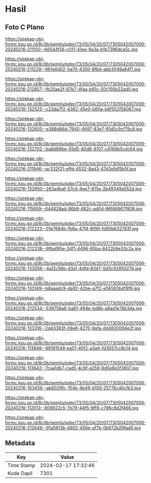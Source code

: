 # Hasil

## Foto C Plano

https://sirekap-obj-formc.kpu.go.id/8c0b/pemilu/pdpr/73/05/04/20/07/7305042007006-20240216-211100--68544f56-c011-41ee-9a3a-b1b7396dca5c.jpg

https://sirekap-obj-formc.kpu.go.id/8c0b/pemilu/pdpr/73/05/04/20/07/7305042007006-20240216-211229--961e6d02-0a70-4350-8fbd-abb3049a84f1.jpg

https://sirekap-obj-formc.kpu.go.id/8c0b/pemilu/pdpr/73/05/04/20/07/7305042007006-20240216-212857--fb20ae2f-87b7-4faa-b81c-50c156b22ad0.jpg

https://sirekap-obj-formc.kpu.go.id/8c0b/pemilu/pdpr/73/05/04/20/07/7305042007006-20240216-132525--c23da7f2-4362-45e0-b60a-b6f552f58067.jpg

https://sirekap-obj-formc.kpu.go.id/8c0b/pemilu/pdpr/73/05/04/20/07/7305042007006-20240216-132605--e388d86d-7940-4697-83e7-81d5c9cf79c8.jpg

https://sirekap-obj-formc.kpu.go.id/8c0b/pemilu/pdpr/73/05/04/20/07/7305042007006-20240216-132702--ba8d89be-55d5-40d8-8107-c4168b0cdc64.jpg

https://sirekap-obj-formc.kpu.go.id/8c0b/pemilu/pdpr/73/05/04/20/07/7305042007006-20240216-211946--ac332f21-effd-4532-8ad3-47d3e1df5b5f.jpg

https://sirekap-obj-formc.kpu.go.id/8c0b/pemilu/pdpr/73/05/04/20/07/7305042007006-20240216-132950--263a4baf-57cd-4ee7-815e-2b49349a552d.jpg

https://sirekap-obj-formc.kpu.go.id/8c0b/pemilu/pdpr/73/05/04/20/07/7305042007006-20240216-115659--644828ad-86b9-482c-ad0d-96f46867f808.jpg

https://sirekap-obj-formc.kpu.go.id/8c0b/pemilu/pdpr/73/05/04/20/07/7305042007006-20240216-212223--01e7684b-fb6a-47f4-8f90-fd90b632783f.jpg

https://sirekap-obj-formc.kpu.go.id/8c0b/pemilu/pdpr/73/05/04/20/07/7305042007006-20240216-212338--9fbaf85e-34f1-4496-85ba-8422b9e33c2a.jpg

https://sirekap-obj-formc.kpu.go.id/8c0b/pemilu/pdpr/73/05/04/20/07/7305042007006-20240216-133056--4a12c56b-d3a1-4dfd-8347-0d3c92950274.jpg

https://sirekap-obj-formc.kpu.go.id/8c0b/pemilu/pdpr/73/05/04/20/07/7305042007006-20240216-133149--b8aaadc9-da92-42be-a7f2-e56593bdf9f9.jpg

https://sirekap-obj-formc.kpu.go.id/8c0b/pemilu/pdpr/73/05/04/20/07/7305042007006-20240216-212534--539758a8-ba81-494e-bd8b-a8ad1e78b3da.jpg

https://sirekap-obj-formc.kpu.go.id/8c0b/pemilu/pdpr/73/05/04/20/07/7305042007006-20240216-133316--2d43393f-09e8-4270-9afa-dd4830094e2f.jpg

https://sirekap-obj-formc.kpu.go.id/8c0b/pemilu/pdpr/73/05/04/20/07/7305042007006-20240216-113848--89191549-ea01-40f2-a3a4-fd3057cc8c14.jpg

https://sirekap-obj-formc.kpu.go.id/8c0b/pemilu/pdpr/73/05/04/20/07/7305042007006-20240216-113642--7caa1db7-cad5-4c8f-a259-6d5e8e3f3807.jpg

https://sirekap-obj-formc.kpu.go.id/8c0b/pemilu/pdpr/73/05/04/20/07/7305042007006-20240216-103456--ab6029fc-154b-4b49-b159-25776cd0cfb3.jpg

https://sirekap-obj-formc.kpu.go.id/8c0b/pemilu/pdpr/73/05/04/20/07/7305042007006-20240216-112013--809922c5-7b79-44f5-9ff9-c796c8d2f466.jpg

https://sirekap-obj-formc.kpu.go.id/8c0b/pemilu/pdpr/73/05/04/20/07/7305042007006-20240216-212649--91a5913b-4802-456e-af7b-0b972b29fad0.jpg


## Metadata

| Key        | Value               |
| ---------- | ------------------- |
| Time Stamp | 2024-02-17 17:32:46 |
| Kode Dapil | 7301                |



